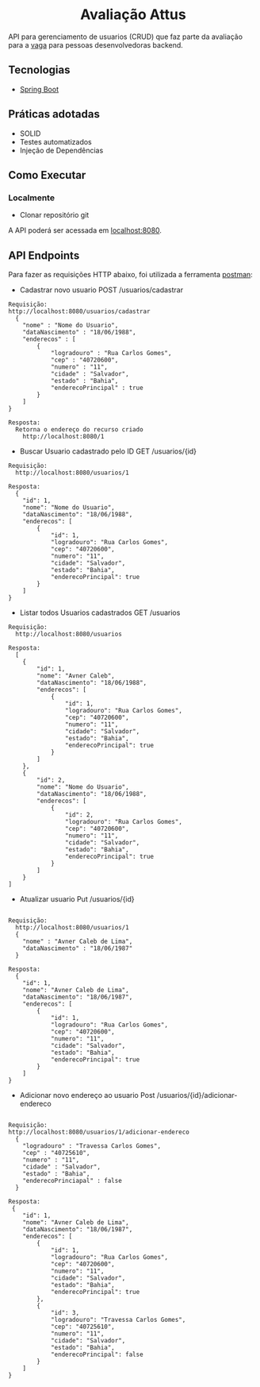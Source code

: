 <h1 align="center">
  Avaliação Attus
</h1>

API para gerenciamento de usuarios (CRUD) que faz parte da avaliação para a [vaga](https://attus.gupy.io/jobs/7073611?jobBoardSource=gupy_opportunities) para pessoas desenvolvedoras backend.

## Tecnologias
 
- [Spring Boot](https://spring.io/projects/spring-boot)

## Práticas adotadas

- SOLID
- Testes automatizados
- Injeção de Dependências

## Como Executar

### Localmente
- Clonar repositório git

A API poderá ser acessada em [localhost:8080](http://localhost:8080).

## API Endpoints

Para fazer as requisições HTTP abaixo, foi utilizada a ferramenta [postman](https://www.postman.com/):

- Cadastrar novo usuario POST /usuarios/cadastrar
```
Requisição:
http://localhost:8080/usuarios/cadastrar
  {
    "nome" : "Nome do Usuario",
    "dataNascimento" : "18/06/1988",
    "enderecos" : [
        {
            "logradouro" : "Rua Carlos Gomes",
            "cep" : "40720600",
            "numero" : "11",
            "cidade" : "Salvador",
            "estado" : "Bahia",
            "enderecoPrincipal" : true    
        }  
    ]
}

Resposta:
  Retorna o endereço do recurso criado
    http://localhost:8080/1  

```

- Buscar Usuario cadastrado pelo ID GET /usuarios/{id}
```
Requisição:
  http://localhost:8080/usuarios/1

Resposta:
  {
    "id": 1,
    "nome": "Nome do Usuario",
    "dataNascimento": "18/06/1988",
    "enderecos": [
        {
            "id": 1,
            "logradouro": "Rua Carlos Gomes",
            "cep": "40720600",
            "numero": "11",
            "cidade": "Salvador",
            "estado": "Bahia",
            "enderecoPrincipal": true
        }
    ]
}  

```

- Listar todos Usuarios cadastrados GET /usuarios
```
Requisição:
  http://localhost:8080/usuarios

Resposta:
  [
    {
        "id": 1,
        "nome": "Avner Caleb",
        "dataNascimento": "18/06/1988",
        "enderecos": [
            {
                "id": 1,
                "logradouro": "Rua Carlos Gomes",
                "cep": "40720600",
                "numero": "11",
                "cidade": "Salvador",
                "estado": "Bahia",
                "enderecoPrincipal": true
            }
        ]
    },
    {
        "id": 2,
        "nome": "Nome do Usuario",
        "dataNascimento": "18/06/1988",
        "enderecos": [
            {
                "id": 2,
                "logradouro": "Rua Carlos Gomes",
                "cep": "40720600",
                "numero": "11",
                "cidade": "Salvador",
                "estado": "Bahia",
                "enderecoPrincipal": true
            }
        ]
    }
]    

```

- Atualizar usuario Put /usuarios/{id}
```

Requisição:
  http://localhost:8080/usuarios/1
  {
    "nome" : "Avner Caleb de Lima",
    "dataNascimento" : "18/06/1987"
  }

Resposta:
  {
    "id": 1,
    "nome": "Avner Caleb de Lima",
    "dataNascimento": "18/06/1987",
    "enderecos": [
        {
            "id": 1,
            "logradouro": "Rua Carlos Gomes",
            "cep": "40720600",
            "numero": "11",
            "cidade": "Salvador",
            "estado": "Bahia",
            "enderecoPrincipal": true
        }
    ]
}
```

- Adicionar novo endereço ao usuario Post /usuarios/{id}/adicionar-endereco
```

Requisição:
http://localhost:8080/usuarios/1/adicionar-endereco
  {
    "logradouro" : "Travessa Carlos Gomes",
    "cep" : "40725610",
    "numero" : "11",
    "cidade" : "Salvador",
    "estado" : "Bahia",
    "enderecoPrinciapal" : false
  }
  
Resposta:
 {
    "id": 1,
    "nome": "Avner Caleb de Lima",
    "dataNascimento": "18/06/1987",
    "enderecos": [
        {
            "id": 1,
            "logradouro": "Rua Carlos Gomes",
            "cep": "40720600",
            "numero": "11",
            "cidade": "Salvador",
            "estado": "Bahia",
            "enderecoPrincipal": true
        },
        {
            "id": 3,
            "logradouro": "Travessa Carlos Gomes",
            "cep": "40725610",
            "numero": "11",
            "cidade": "Salvador",
            "estado": "Bahia",
            "enderecoPrincipal": false
        }
    ]
}
```
